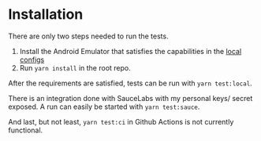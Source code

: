 # Installation

There are only two steps needed to run the tests.

1. Install the Android Emulator that satisfies the capabilities in the [local configs](./config/wdio.local.conf.ts)
2. Run `yarn install` in the root repo.

After the requirements are satisfied, tests can be run with `yarn test:local`.

There is an integration done with SauceLabs with my personal keys/ secret exposed.
A run can easily be started with `yarn test:sauce`.

And last, but not least, `yarn test:ci` in Github Actions is not currently functional.
